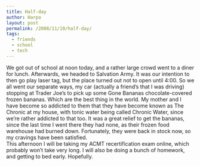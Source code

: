```yaml
---
title: Half-day
author: Harpo
layout: post
permalink: /2008/11/19/half-day/
tags:
  - friends
  - school
  - tech
---
```

We got out of school at noon today, and a rather large crowd went to a diner for lunch. Afterwards, we headed to Salvation Army. It was our intention to then go play laser tag, but the place turned out not to open until 4:00. So we all went our separate ways, my car (actually a friend&#8217;s that I was driving) stopping at Trader Joe&#8217;s to pick up some Gone Bananas chocolate-covered frozen bananas. Which are the best thing in the world. My mother and I have become so addicted to them that they have become known as The Chronic at my house, with tonic water being called Chronic Water, since we&#8217;re rather addicted to that too. It was a great relief to get the bananas, since the last time I went there they had none, as their frozen food warehouse had burned down. Fortunately, they were back in stock now, so my cravings have been satisfied.  
This afternoon I will be taking my ACMT recertification exam online, which probably won&#8217;t take very long. I will also be doing a bunch of homework, and getting to bed early. Hopefully.